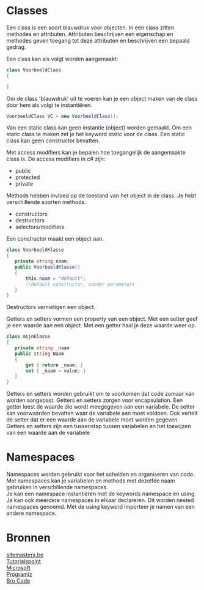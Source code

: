 # Classes

Een class is een soort blauwdruk voor objecten. In een class zitten methodes en attributen. Attributen beschrijven een eigenschap en methodes geven toegang tot deze attributen en beschrijven een bepaald gedrag.

Een class kan als volgt worden aangemaakt:
```csharp
class VoorbeeldClass
{

}
```

Om de class 'blauwdruk' uit te voeren kan je een object maken van de class door hem als volgt te instantiëren.

```csharp
VoorbeeldClass VC = new VoorbeeldClass();
```

Van een static class kan geen instantie (object) worden gemaakt. Om een static class te maken zet je het keyword static voor de class. Een static class kan geen constructor bevatten.

Met access modifiers kan je bepalen hoe toegangelijk de aangemaakte class is. 
De access modifiers in c# zijn:
- public
- protected
- private

Methods hebben invloed op de toestand van het object in de class. Je hebt verschillende soorten methods. 
- constructors
- destructors
- selectors/modifiers

Een constructor maakt een object aan.

```csharp
class VoorbeeldKlasse
{
   private string naam;
   public VoorbeeldKlasse()
   {
       this.naam = "default";
       //default constructor, zonder parameters
   }
}
```

Destructors vernietigen een object.  

Getters en setters vormen een property van een object. Met een setter geef je een waarde aan een object. Met een getter haal je deze waarde weer op. 

```csharp
class mijnKlasse
{
   private string _naam
   public string Naam
   {
       get { return _naam; }
       set { _naam = value; }
   }
}
```

Getters en setters worden gebruikt om te voorkomen dat code zomaar kan worden aangepast. Getters en setters zorgen voor encapsulation. Een getter leest de waarde die wordt meegegeven aan een variabele. De setter kan voorwaarden bevatten waar de variabele aan moet voldoen. Ook vertelt de setter dat er een waarde aan de variabele moet worden gegeven. Getters en setters zijn een tussenstap tussen variabelen en het toewijzen van een waarde aan de variabele

# Namespaces
Namespaces worden gebruikt voor het scheiden en organiseren van code. Met namespaces kan je variabelen en methods met dezelfde naam gebruiken in verschillende namespaces.  
Je kan een namespace instantiëren met de keywords namespace en using. Je kan ook meerdere namespaces in elkaar declareren. Dit worden nested namespaces genoemd.
Met de using keyword importeer je namen van een andere namespace.






# Bronnen

[sitemasters.be](http://www.sitemasters.be/tutorials/20/1/551/Gecombineerd/Classes)  
[Tutorialspoint](https://www.tutorialspoint.com/csharp/csharp_namespaces.htm)  
[Microsoft](https://learn.microsoft.com/en-us/dotnet/csharp/language-reference/language-specification/namespaces)  
[Programiz](https://www.programiz.com/csharp-programming/namespaces)  
[Bro Code](https://www.youtube.com/watch?v=8FmE_-QXg3Y)  
